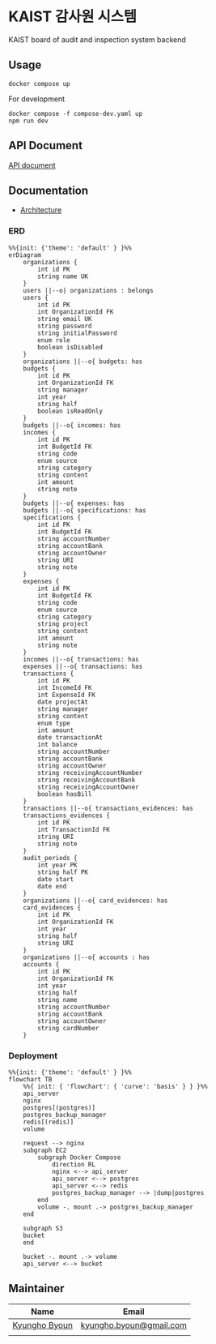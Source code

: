 # KAIST 감사원 시스템

KAIST board of audit and inspection system backend

## Usage

```
docker compose up
```

For development

```
docker compose -f compose-dev.yaml up
npm run dev
```

## API Document

[API document](https://dev-bai.gdsckaist.com/api-docs)

## Documentation

-   [Architecture](docs/architecture.md)

### ERD

```mermaid
%%{init: {'theme': 'default' } }%%
erDiagram
    organizations {
        int id PK
        string name UK
    }
    users ||--o| organizations : belongs
    users {
        int id PK
        int OrganizationId FK
        string email UK
        string password
        string initialPassword
        enum role
        boolean isDisabled
    }
    organizations ||--o{ budgets: has
    budgets {
        int id PK
        int OrganizationId FK
        string manager
        int year
        string half
        boolean isReadOnly
    }
    budgets ||--o{ incomes: has
    incomes {
        int id PK
        int BudgetId FK
        string code
        enum source
        string category
        string content
        int amount
        string note
    }
    budgets ||--o{ expenses: has
    budgets ||--o{ specifications: has
    specifications {
        int id PK
        int BudgetId FK
        string accountNumber
        string accountBank
        string accountOwner
        string URI
        string note
    }
    expenses {
        int id PK
        int BudgetId FK
        string code
        enum source
        string category
        string project
        string content
        int amount
        string note
    }
    incomes ||--o{ transactions: has
    expenses ||--o{ transactions: has
    transactions {
        int id PK
        int IncomeId FK
        int ExpenseId FK
        date projectAt
        string manager
        string content
        enum type
        int amount
        date transactionAt
        int balance
        string accountNumber
        string accountBank
        string accountOwner
        string receivingAccountNumber
        string receivingAccountBank
        string receivingAccountOwner
        boolean hasBill
    }
    transactions ||--o{ transactions_evidences: has
    transactions_evidences {
        int id PK
        int TransactionId FK
        string URI
        string note
    }
    audit_periods {
        int year PK
        string half PK
        date start
        date end
    }
    organizations ||--o{ card_evidences: has
    card_evidences {
        int id PK
        int OrganizationId FK
        int year
        string half
        string URI
    }
    organizations ||--o{ accounts : has
    accounts {
        int id PK
        int OrganizationId FK
        int year
        string half
        string name
        string accountNumber
        string accountBank
        string accountOwner
        string cardNumber
    }
```

### Deployment

```mermaid
%%{init: {'theme': 'default' } }%%
flowchart TB
    %%{ init: { 'flowchart': { 'curve': 'basis' } } }%%
    api_server
    nginx
    postgres[(postgres)]
    postgres_backup_manager
    redis[(redis)]
    volume

    request --> nginx
    subgraph EC2
        subgraph Docker Compose
            direction RL
            nginx <--> api_server
            api_server <--> postgres
            api_server <--> redis
            postgres_backup_manager --> |dump|postgres
        end
        volume -. mount .-> postgres_backup_manager
    end

    subgraph S3
    bucket
    end

    bucket -. mount .-> volume
    api_server <--> bucket
```

## Maintainer

| Name                                      | Email                   |
| ----------------------------------------- | ----------------------- |
| [Kyungho Byoun](https://github.com/byunk) | kyungho.byoun@gmail.com |
|                                           |                         |
